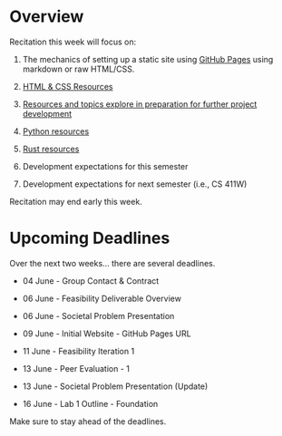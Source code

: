 # Overview

Recitation this week will focus on:

  1. The mechanics of setting up a static site using [GitHub
     Pages](https://docs.github.com/en/pages/getting-started-with-github-pages/creating-a-github-pages-site)
     using markdown or raw HTML/CSS.

  2. [HTML & CSS Resources](https://www.w3schools.com/)

  3. [Resources and topics explore in preparation for further project development](https://github.com/cstkennedy/cs410-411w-examples)

  4. [Python resources](https://www.cs.odu.edu/~tkennedy/cs263/latest/Directory/outline/)

  4. [Rust resources](https://www.cs.odu.edu/~tkennedy/cs395/latest/Directory/outline/)

  4. Development expectations for this semester

  5. Development expectations for next semester (i.e., CS 411W)

Recitation may end early this week.


# Upcoming Deadlines

Over the next two weeks... there are several deadlines.

  - 04 June - Group Contact & Contract

  - 06 June -  Feasibility Deliverable Overview

  - 06 June - Societal Problem Presentation

  - 09 June - Initial Website - GitHub Pages URL

  - 11 June - Feasibility Iteration 1

  - 13 June - Peer Evaluation - 1

  - 13 June - Societal Problem Presentation (Update)

  - 16 June - Lab 1 Outline - Foundation

Make sure to stay ahead of the deadlines.
